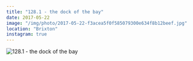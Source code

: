 ```yaml
---
title: "128.1 - the dock of the bay"
date: 2017-05-22
image: "/img/photo/2017-05-22-f3acea5f0f585079300e634f8b12beef.jpg"
location: "Brixton"
instagram: true
---
```


![128.1 - the dock of the bay](/img/photo/2017-05-22-f3acea5f0f585079300e634f8b12beef.jpg)

